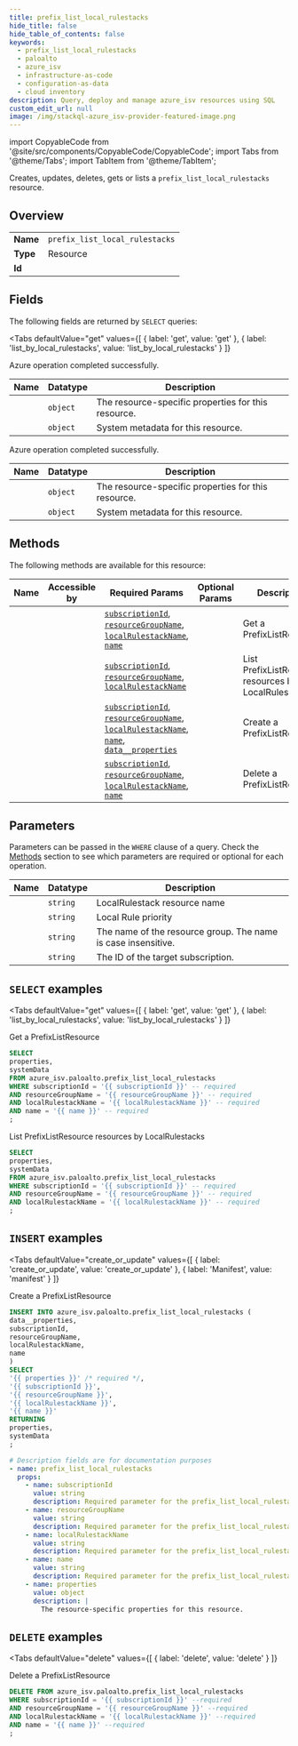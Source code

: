 ```yaml
--- 
title: prefix_list_local_rulestacks
hide_title: false
hide_table_of_contents: false
keywords:
  - prefix_list_local_rulestacks
  - paloalto
  - azure_isv
  - infrastructure-as-code
  - configuration-as-data
  - cloud inventory
description: Query, deploy and manage azure_isv resources using SQL
custom_edit_url: null
image: /img/stackql-azure_isv-provider-featured-image.png
---
```


import CopyableCode from '@site/src/components/CopyableCode/CopyableCode';
import Tabs from '@theme/Tabs';
import TabItem from '@theme/TabItem';

Creates, updates, deletes, gets or lists a <code>prefix_list_local_rulestacks</code> resource.

## Overview
<table><tbody>
<tr><td><b>Name</b></td><td><code>prefix_list_local_rulestacks</code></td></tr>
<tr><td><b>Type</b></td><td>Resource</td></tr>
<tr><td><b>Id</b></td><td><CopyableCode code="azure_isv.paloalto.prefix_list_local_rulestacks" /></td></tr>
</tbody></table>

## Fields

The following fields are returned by `SELECT` queries:

<Tabs
    defaultValue="get"
    values={[
        { label: 'get', value: 'get' },
        { label: 'list_by_local_rulestacks', value: 'list_by_local_rulestacks' }
    ]}
>
<TabItem value="get">

Azure operation completed successfully.

<table>
<thead>
    <tr>
    <th>Name</th>
    <th>Datatype</th>
    <th>Description</th>
    </tr>
</thead>
<tbody>
<tr>
    <td><CopyableCode code="properties" /></td>
    <td><code>object</code></td>
    <td>The resource-specific properties for this resource.</td>
</tr>
<tr>
    <td><CopyableCode code="systemData" /></td>
    <td><code>object</code></td>
    <td>System metadata for this resource.</td>
</tr>
</tbody>
</table>
</TabItem>
<TabItem value="list_by_local_rulestacks">

Azure operation completed successfully.

<table>
<thead>
    <tr>
    <th>Name</th>
    <th>Datatype</th>
    <th>Description</th>
    </tr>
</thead>
<tbody>
<tr>
    <td><CopyableCode code="properties" /></td>
    <td><code>object</code></td>
    <td>The resource-specific properties for this resource.</td>
</tr>
<tr>
    <td><CopyableCode code="systemData" /></td>
    <td><code>object</code></td>
    <td>System metadata for this resource.</td>
</tr>
</tbody>
</table>
</TabItem>
</Tabs>

## Methods

The following methods are available for this resource:

<table>
<thead>
    <tr>
    <th>Name</th>
    <th>Accessible by</th>
    <th>Required Params</th>
    <th>Optional Params</th>
    <th>Description</th>
    </tr>
</thead>
<tbody>
<tr>
    <td><a href="#get"><CopyableCode code="get" /></a></td>
    <td><CopyableCode code="select" /></td>
    <td><a href="#parameter-subscriptionId"><code>subscriptionId</code></a>, <a href="#parameter-resourceGroupName"><code>resourceGroupName</code></a>, <a href="#parameter-localRulestackName"><code>localRulestackName</code></a>, <a href="#parameter-name"><code>name</code></a></td>
    <td></td>
    <td>Get a PrefixListResource</td>
</tr>
<tr>
    <td><a href="#list_by_local_rulestacks"><CopyableCode code="list_by_local_rulestacks" /></a></td>
    <td><CopyableCode code="select" /></td>
    <td><a href="#parameter-subscriptionId"><code>subscriptionId</code></a>, <a href="#parameter-resourceGroupName"><code>resourceGroupName</code></a>, <a href="#parameter-localRulestackName"><code>localRulestackName</code></a></td>
    <td></td>
    <td>List PrefixListResource resources by LocalRulestacks</td>
</tr>
<tr>
    <td><a href="#create_or_update"><CopyableCode code="create_or_update" /></a></td>
    <td><CopyableCode code="insert" /></td>
    <td><a href="#parameter-subscriptionId"><code>subscriptionId</code></a>, <a href="#parameter-resourceGroupName"><code>resourceGroupName</code></a>, <a href="#parameter-localRulestackName"><code>localRulestackName</code></a>, <a href="#parameter-name"><code>name</code></a>, <a href="#parameter-data__properties"><code>data__properties</code></a></td>
    <td></td>
    <td>Create a PrefixListResource</td>
</tr>
<tr>
    <td><a href="#delete"><CopyableCode code="delete" /></a></td>
    <td><CopyableCode code="delete" /></td>
    <td><a href="#parameter-subscriptionId"><code>subscriptionId</code></a>, <a href="#parameter-resourceGroupName"><code>resourceGroupName</code></a>, <a href="#parameter-localRulestackName"><code>localRulestackName</code></a>, <a href="#parameter-name"><code>name</code></a></td>
    <td></td>
    <td>Delete a PrefixListResource</td>
</tr>
</tbody>
</table>

## Parameters

Parameters can be passed in the `WHERE` clause of a query. Check the [Methods](#methods) section to see which parameters are required or optional for each operation.

<table>
<thead>
    <tr>
    <th>Name</th>
    <th>Datatype</th>
    <th>Description</th>
    </tr>
</thead>
<tbody>
<tr id="parameter-localRulestackName">
    <td><CopyableCode code="localRulestackName" /></td>
    <td><code>string</code></td>
    <td>LocalRulestack resource name</td>
</tr>
<tr id="parameter-name">
    <td><CopyableCode code="name" /></td>
    <td><code>string</code></td>
    <td>Local Rule priority</td>
</tr>
<tr id="parameter-resourceGroupName">
    <td><CopyableCode code="resourceGroupName" /></td>
    <td><code>string</code></td>
    <td>The name of the resource group. The name is case insensitive.</td>
</tr>
<tr id="parameter-subscriptionId">
    <td><CopyableCode code="subscriptionId" /></td>
    <td><code>string</code></td>
    <td>The ID of the target subscription.</td>
</tr>
</tbody>
</table>

## `SELECT` examples

<Tabs
    defaultValue="get"
    values={[
        { label: 'get', value: 'get' },
        { label: 'list_by_local_rulestacks', value: 'list_by_local_rulestacks' }
    ]}
>
<TabItem value="get">

Get a PrefixListResource

```sql
SELECT
properties,
systemData
FROM azure_isv.paloalto.prefix_list_local_rulestacks
WHERE subscriptionId = '{{ subscriptionId }}' -- required
AND resourceGroupName = '{{ resourceGroupName }}' -- required
AND localRulestackName = '{{ localRulestackName }}' -- required
AND name = '{{ name }}' -- required
;
```
</TabItem>
<TabItem value="list_by_local_rulestacks">

List PrefixListResource resources by LocalRulestacks

```sql
SELECT
properties,
systemData
FROM azure_isv.paloalto.prefix_list_local_rulestacks
WHERE subscriptionId = '{{ subscriptionId }}' -- required
AND resourceGroupName = '{{ resourceGroupName }}' -- required
AND localRulestackName = '{{ localRulestackName }}' -- required
;
```
</TabItem>
</Tabs>


## `INSERT` examples

<Tabs
    defaultValue="create_or_update"
    values={[
        { label: 'create_or_update', value: 'create_or_update' },
        { label: 'Manifest', value: 'manifest' }
    ]}
>
<TabItem value="create_or_update">

Create a PrefixListResource

```sql
INSERT INTO azure_isv.paloalto.prefix_list_local_rulestacks (
data__properties,
subscriptionId,
resourceGroupName,
localRulestackName,
name
)
SELECT 
'{{ properties }}' /* required */,
'{{ subscriptionId }}',
'{{ resourceGroupName }}',
'{{ localRulestackName }}',
'{{ name }}'
RETURNING
properties,
systemData
;
```
</TabItem>
<TabItem value="manifest">

```yaml
# Description fields are for documentation purposes
- name: prefix_list_local_rulestacks
  props:
    - name: subscriptionId
      value: string
      description: Required parameter for the prefix_list_local_rulestacks resource.
    - name: resourceGroupName
      value: string
      description: Required parameter for the prefix_list_local_rulestacks resource.
    - name: localRulestackName
      value: string
      description: Required parameter for the prefix_list_local_rulestacks resource.
    - name: name
      value: string
      description: Required parameter for the prefix_list_local_rulestacks resource.
    - name: properties
      value: object
      description: |
        The resource-specific properties for this resource.
```
</TabItem>
</Tabs>


## `DELETE` examples

<Tabs
    defaultValue="delete"
    values={[
        { label: 'delete', value: 'delete' }
    ]}
>
<TabItem value="delete">

Delete a PrefixListResource

```sql
DELETE FROM azure_isv.paloalto.prefix_list_local_rulestacks
WHERE subscriptionId = '{{ subscriptionId }}' --required
AND resourceGroupName = '{{ resourceGroupName }}' --required
AND localRulestackName = '{{ localRulestackName }}' --required
AND name = '{{ name }}' --required
;
```
</TabItem>
</Tabs>
